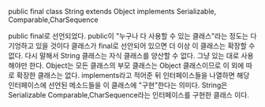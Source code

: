 public final class String extends Object
implements Serializable, Comparable<String>,CharSequence 

public final로 선언되었다. public이 "누구나 다 사용할 수 있는 클래스"라는 정도는 다 기엉하고 있을 것이다
클래스가 final로 선안되어 있으면 더 이상 이 클래스는 확장할 수 없다. 다시 말해서 String 클래스는 자식
클래스를 양산할 수 없다. 그냥 있는 대로 사용해야만 한다.
Object는 모든 클래스의 부모 클래스는 Object 클래스이므로 이 외에 따로 확장한 클래스는 없다.
implements라고 적어준 뒤 인터페이스들을 나열하면 해당 인터페이스에 선언된 메소드들을 이 클래스에 "구현"한다는 의미다.
String은 Serializable Comparable,CharSequence라는 인터페이스를 구현한 클래스 이다.